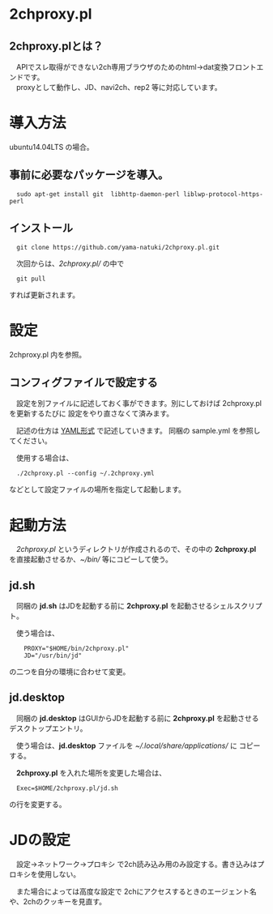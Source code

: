 2chproxy.pl
===============================

2chproxy.plとは？
-------------------------------

　APIでスレ取得ができない2ch専用ブラウザのためのhtml→dat変換フロントエンドです。  
　proxyとして動作し、JD、navi2ch、rep2 等に対応しています。


# 導入方法

ubuntu14.04LTS の場合。

## 事前に必要なパッケージを導入。

`  sudo apt-get install git  libhttp-daemon-perl liblwp-protocol-https-perl`

## インストール

`  git clone https://github.com/yama-natuki/2chproxy.pl.git`

　次回からは、_2chproxy.pl/_ の中で

`  git pull`

すれば更新されます。

# 設定

 2chproxy.pl 内を参照。

## コンフィグファイルで設定する

　設定を別ファイルに記述しておく事ができます。別にしておけば 2chproxy.pl を更新するたびに
設定をやり直さなくて済みます。

　記述の仕方は [YAML形式](https://ja.wikipedia.org/wiki/YAML) で記述していきます。
同梱の sample.yml を参照してください。

　使用する場合は、

`  ./2chproxy.pl --config ~/.2chproxy.yml`

などとして設定ファイルの場所を指定して起動します。


# 起動方法

　_2chproxy.pl_ というディレクトリが作成されるので、その中の **2chproxy.pl** を直接起動させるか、_~/bin/_ 等にコピーして使う。

## jd.sh

　同梱の **jd.sh** はJDを起動する前に **2chproxy.pl** を起動させるシェルスクリプト。

　使う場合は、

```
    PROXY="$HOME/bin/2chproxy.pl"  
    JD="/usr/bin/jd"
```

の二つを自分の環境に合わせて変更。

## jd.desktop

　同梱の **jd.desktop** はGUIからJDを起動する前に **2chproxy.pl** を起動させるデスクトップエントリ。

　使う場合は、**jd.desktop** ファイルを _~/.local/share/applications/_ に コピーする。

　**2chproxy.pl** を入れた場所を変更した場合は、

`  Exec=$HOME/2chproxy.pl/jd.sh`

の行を変更する。


# JDの設定

　設定→ネットワーク→プロキシ で2ch読み込み用のみ設定する。書き込みはプロキシを使用しない。

　また場合によっては高度な設定で 2chにアクセスするときのエージェント名や、2chのクッキーを見直す。
